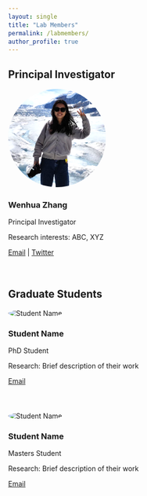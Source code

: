 ```yaml
---
layout: single
title: "Lab Members"
permalink: /labmembers/
author_profile: true
---
```


<style>
.member-container {
    display: flex;
    flex-wrap: wrap;
    gap: 20px;
    margin-bottom: 30px;
}

.member-card {
    width: 300px;
    margin-bottom: 20px;
}

.member-card img {
    width: 200px;
    height: 200px;
    object-fit: cover;
    border-radius: 50%;  /* This makes the image circular */
}
</style>

## Principal Investigator

<div class="member-container">
  <div class="member-card">
    <img src="/images/lab-memebers/wenhua.png" alt="Wenhua Zhang">
    <h3>Wenhua Zhang</h3>
    <p>Principal Investigator</p>
    <p>Research interests: ABC, XYZ</p>
    <p><a href="mailto:wenhua-zhang@shu.edu.cn">Email</a> | <a href="https://twitter.com/handle">Twitter</a></p>
  </div>
</div>

## Graduate Students

<div class="member-container">
  <div class="member-card">
    <img src="/images/lab-members/student1.jpg" alt="Student Name">
    <h3>Student Name</h3>
    <p>PhD Student</p>
    <p>Research: Brief description of their work</p>
    <p><a href="mailto:student@university.edu">Email</a></p>
  </div>
  
  <div class="member-card">
    <img src="/images/lab-members/student2.jpg" alt="Student Name">
    <h3>Student Name</h3>
    <p>Masters Student</p>
    <p>Research: Brief description of their work</p>
    <p><a href="mailto:student@university.edu">Email</a></p>
  </div>
</div>